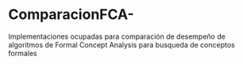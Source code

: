 # ComparacionFCA-
Implementaciones ocupadas para comparación de desempeño de algoritmos de Formal Concept Analysis para busqueda de conceptos formales

